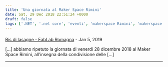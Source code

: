 ```yaml
---
title: 'Una giornata al Maker Space Rimini'
date: Sat, 29 Dec 2018 22:51:24 +0000
draft: false
tags: ['.NET', '.net core', 'eventi', 'makerspace Rimini', 'makerspace Rimini', 'xamarin', 'XAML']
---
```



#### 
[Bis di lasagne - FabLab Romagna](https://fablabromagna.org/bis-di-lasagne/ "") - <time datetime="2019-01-04 23:19:04">Jan 5, 2019</time>

\[…\] abbiamo ripetuto la giornata di venerdì 28 dicembre 2018 al Maker Space Rimini, all’insegna della condivisione delle \[…\]
<hr />
